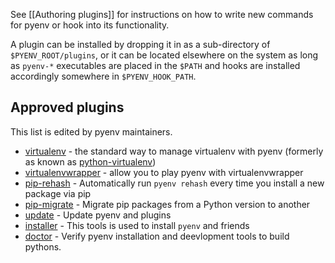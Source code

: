 See [[Authoring plugins]] for instructions on how to write new commands for
pyenv or hook into its functionality.

A plugin can be installed by dropping it in as a sub-directory of
`$PYENV_ROOT/plugins`, or it can be located elsewhere on the system as long as
`pyenv-*` executables are placed in the `$PATH` and hooks are installed
accordingly somewhere in `$PYENV_HOOK_PATH`.

## Approved plugins

This list is edited by pyenv maintainers.

* [virtualenv](https://github.com/yyuu/pyenv-virtualenv) - the standard way to manage virtualenv with pyenv (formerly as known as [python-virtualenv](https://github.com/yyuu/python-virtualenv))
* [virtualenvwrapper](https://github.com/yyuu/pyenv-virtualenvwrapper) - allow you to play pyenv with virtualenvwrapper
* [pip-rehash](https://github.com/yyuu/pyenv-pip-rehash) - Automatically run `pyenv rehash` every time you install a new package via pip
* [pip-migrate](https://github.com/yyuu/pyenv-pip-migrate) - Migrate pip packages from a Python version to another
* [update](https://github.com/yyuu/pyenv-update) - Update pyenv and plugins
* [installer](https://github.com/yyuu/pyenv-installer) - This tools is used to install `pyenv` and friends
* [doctor](https://github.com/yyuu/pyenv-doctor) - Verify pyenv installation and deevlopment tools to build pythons.